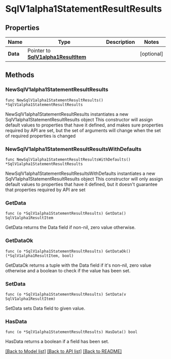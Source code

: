 # SqlV1alpha1StatementResultResults

## Properties

Name | Type | Description | Notes
------------ | ------------- | ------------- | -------------
**Data** | Pointer to [**SqlV1alpha1ResultItem**](SqlV1alpha1ResultItem.md) |  | [optional] 

## Methods

### NewSqlV1alpha1StatementResultResults

`func NewSqlV1alpha1StatementResultResults() *SqlV1alpha1StatementResultResults`

NewSqlV1alpha1StatementResultResults instantiates a new SqlV1alpha1StatementResultResults object
This constructor will assign default values to properties that have it defined,
and makes sure properties required by API are set, but the set of arguments
will change when the set of required properties is changed

### NewSqlV1alpha1StatementResultResultsWithDefaults

`func NewSqlV1alpha1StatementResultResultsWithDefaults() *SqlV1alpha1StatementResultResults`

NewSqlV1alpha1StatementResultResultsWithDefaults instantiates a new SqlV1alpha1StatementResultResults object
This constructor will only assign default values to properties that have it defined,
but it doesn't guarantee that properties required by API are set

### GetData

`func (o *SqlV1alpha1StatementResultResults) GetData() SqlV1alpha1ResultItem`

GetData returns the Data field if non-nil, zero value otherwise.

### GetDataOk

`func (o *SqlV1alpha1StatementResultResults) GetDataOk() (*SqlV1alpha1ResultItem, bool)`

GetDataOk returns a tuple with the Data field if it's non-nil, zero value otherwise
and a boolean to check if the value has been set.

### SetData

`func (o *SqlV1alpha1StatementResultResults) SetData(v SqlV1alpha1ResultItem)`

SetData sets Data field to given value.

### HasData

`func (o *SqlV1alpha1StatementResultResults) HasData() bool`

HasData returns a boolean if a field has been set.


[[Back to Model list]](../README.md#documentation-for-models) [[Back to API list]](../README.md#documentation-for-api-endpoints) [[Back to README]](../README.md)


